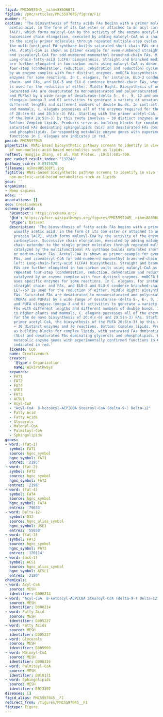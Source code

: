 ```yaml
---
figid: PMC5597045__nihms885368f1
figlink: /pmc/articles/PMC5597045/figure/F1/
number: F1
caption: 'The biosynthesis of fatty acids FAs begins with a primer molecule, usually
  acetic acid, in the form of its CoA ester or attached to an acyl carrier protein
  (ACP), which forms malonyl-CoA by the activity of the enzyme acetyl-CoA carboxylase.
  Successive chain elongation, executed by adding malonyl-CoA as a chain extender
  to the single primer molecules through repeated multiple-step cycles catalyzed by
  the multifunctional FA synthase builds saturated short-chain FAs or medium-chain
  FAs. Acetyl-CoA is shown as primer example for even-numbered straight-chain FAs,
  and isovaleryl-CoA for odd-numbered monomethyl branched-chain FAs. Middle left:
  Long-chain-fatty-acid (LCFA) biosynthesis. Straight and branched medium-chain FAs
  are further elongated in two-carbon units using malonyl-CoA as donor through repeated
  four-step (condensation, reduction, dehydration and reduction) cycles catalyzed
  by an enzyme complex with four distinct enzymes. mmBCFA biosynthesis uses specific
  enzymes for some reactions. In C. elegans, for instance, ELO-3 condenses straight
  chain- and FAs, and ELO-5 and ELO-6 condense branched-chain FAs, whereas LET-767
  is used for the reduction of either. Middle Right: Biosynthesis of unsaturated FAs.
  Saturated FAs are desaturated to monounsaturated and polyunsaturated FAs (MUFAs
  and PUFAs) by a wide range of desaturase-(delta 5-, 6-, 9, 12 and omega-3) and PUFA
  elongase-(omega-3 and 6) activities to generate a variety of unsaturated FAs with
  different lengths and different numbers of double bonds. In contrast to higher plants
  and mammals, C. elegans possesses all of the enzymes required for the de novo biosynthesis
  of 20:4(n-6) and 20:5(n-3) FAs. Starting with the primer acetyl-CoA, the biosynthesis
  of the PUFA 20:5(n-3) by this route involves ~ 30 distinct enzymes and 70 reactions.
  Bottom: Complex lipids. Products serve as building blocks for complex lipids, with
  saturated FAs dominating sphingolipids (SLs) and desaturated FAs dominating glycerols
  and phospholipids. Corresponding metabolic enzyme genes with experimentally confirmed
  functions in C. elegans are indicated in red.'
pmcid: PMC5597045
papertitle: RNAi-based biosynthetic pathway screens to identify in vivo functions
  of non-nucleic-acid-based metabolites such as lipids.
reftext: Hongjie Zhang, et al. Nat Protoc. ;10(5):681-700.
pmc_ranked_result_index: '137248'
pathway_score: 0.8515878
filename: nihms885368f1.jpg
figtitle: RNAi-based biosynthetic pathway screens to identify in vivo functions of
  non-nucleic-acid-based metabolites such as lipids
year: ''
organisms:
- Homo sapiens
ndex: ''
annotations: []
seo: CreativeWork
schema-jsonld:
  '@context': https://schema.org/
  '@id': https://pfocr.wikipathways.org/figures/PMC5597045__nihms885368f1.html
  '@type': Dataset
  description: 'The biosynthesis of fatty acids FAs begins with a primer molecule,
    usually acetic acid, in the form of its CoA ester or attached to an acyl carrier
    protein (ACP), which forms malonyl-CoA by the activity of the enzyme acetyl-CoA
    carboxylase. Successive chain elongation, executed by adding malonyl-CoA as a
    chain extender to the single primer molecules through repeated multiple-step cycles
    catalyzed by the multifunctional FA synthase builds saturated short-chain FAs
    or medium-chain FAs. Acetyl-CoA is shown as primer example for even-numbered straight-chain
    FAs, and isovaleryl-CoA for odd-numbered monomethyl branched-chain FAs. Middle
    left: Long-chain-fatty-acid (LCFA) biosynthesis. Straight and branched medium-chain
    FAs are further elongated in two-carbon units using malonyl-CoA as donor through
    repeated four-step (condensation, reduction, dehydration and reduction) cycles
    catalyzed by an enzyme complex with four distinct enzymes. mmBCFA biosynthesis
    uses specific enzymes for some reactions. In C. elegans, for instance, ELO-3 condenses
    straight chain- and FAs, and ELO-5 and ELO-6 condense branched-chain FAs, whereas
    LET-767 is used for the reduction of either. Middle Right: Biosynthesis of unsaturated
    FAs. Saturated FAs are desaturated to monounsaturated and polyunsaturated FAs
    (MUFAs and PUFAs) by a wide range of desaturase-(delta 5-, 6-, 9, 12 and omega-3)
    and PUFA elongase-(omega-3 and 6) activities to generate a variety of unsaturated
    FAs with different lengths and different numbers of double bonds. In contrast
    to higher plants and mammals, C. elegans possesses all of the enzymes required
    for the de novo biosynthesis of 20:4(n-6) and 20:5(n-3) FAs. Starting with the
    primer acetyl-CoA, the biosynthesis of the PUFA 20:5(n-3) by this route involves
    ~ 30 distinct enzymes and 70 reactions. Bottom: Complex lipids. Products serve
    as building blocks for complex lipids, with saturated FAs dominating sphingolipids
    (SLs) and desaturated FAs dominating glycerols and phospholipids. Corresponding
    metabolic enzyme genes with experimentally confirmed functions in C. elegans are
    indicated in red.'
  license: CC0
  name: CreativeWork
  creator:
    '@type': Organization
    name: WikiPathways
  keywords:
  - FAT1
  - FAT2
  - FAT4
  - USE1
  - FAT3
  - ACSL1
  - Acyl-CoA
  - "Acyl-CoA  B-ketoacyl-ACPICOA Stearoyl-CoA (delta-9-) Delta-12"
  - Fatty Acid
  - Fatty Acids
  - Glycerols
  - Malonyl-CoA
  - Palmitoyl-CoA
  - Sphingolipids
genes:
- word: (fat-1)
  symbol: FAT1
  source: hgnc_symbol
  hgnc_symbol: FAT1
  entrez: '2195'
- word: (fat-2)
  symbol: FAT2
  source: hgnc_symbol
  hgnc_symbol: FAT2
  entrez: '2196'
- word: (fat-4)
  symbol: FAT4
  source: hgnc_symbol
  hgnc_symbol: FAT4
  entrez: '79633'
- word: Delta-12-
  symbol: D12
  source: hgnc_alias_symbol
  hgnc_symbol: USE1
  entrez: '55850'
- word: (fat-3)
  symbol: FAT3
  source: hgnc_symbol
  hgnc_symbol: FAT3
  entrez: '120114'
- word: (acs-1)
  symbol: ACS1
  source: hgnc_alias_symbol
  hgnc_symbol: ACSL1
  entrez: '2180'
chemicals:
- word: Acyl-CoA
  source: MESH
  identifier: D000214
- word: "Acyl-CoA  B-ketoacyl-ACPICOA Stearoyl-CoA (delta-9-) Delta-12"
  source: MESH
  identifier: D000214
- word: Fatty Acid
  source: MESH
  identifier: D005227
- word: Fatty Acids
  source: MESH
  identifier: D005227
- word: Glycerols
  source: MESH
  identifier: D005990
- word: Malonyl-CoA
  source: MESH
  identifier: D008316
- word: Palmitoyl-CoA
  source: MESH
  identifier: D010171
- word: Sphingolipids
  source: MESH
  identifier: D013107
diseases: []
figid_alias: PMC5597045__F1
redirect_from: /figures/PMC5597045__F1
figtype: Figure
---
```

